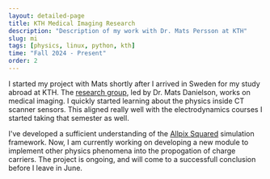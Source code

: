 ```yaml
---
layout: detailed-page
title: KTH Medical Imaging Research
description: "Description of my work with Dr. Mats Persson at KTH"
slug: mi
tags: [physics, linux, python, kth]
time: "Fall 2024 - Present"
order: 2
---
```


I started my project with Mats shortly after I arrived in Sweden for my study abroad at KTH. The [research group](https://www.mi.physics.kth.se/web/home.htm), led by Dr. Mats Danielson, works on medical imaging. I quickly started learning about the physics inside CT scanner sensors. This aligned really well with the electrodynamics courses I started taking that semester as well.

I've developed a sufficient understanding of the [Allpix Squared](https://allpix-squared.docs.cern.ch/) simulation framework. Now, I am currently working on developing a new module to implement other physics phenomena into the propogation of charge carriers. The project is ongoing, and will come to a successfull conclusion before I leave in June.


